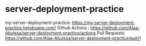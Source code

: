 # server-deployment-practice

my-server-deployment-practice: https://my-server-deployment-practice.herokuapp.com/
Github Actions : https://github.com/Alaa-AbuIssa/server-deployment-practice/actions
Pull Requests: https://github.com/Alaa-AbuIssa/server-deployment-practice/pull/1

